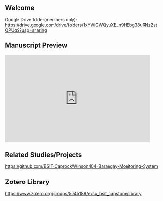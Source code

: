 ## Welcome

Google Drive folder(members only): https://drive.google.com/drive/folders/1xYWiGWQyuXE_n9HEbg38uRNz2stQPUqS?usp=sharing

## Manuscript Preview

<iframe src="https://onedrive.live.com/embed?cid=D30D4E6C303779C1&resid=D30D4E6C303779C1%21904&authkey=ACF85Qi9P8CGY9Q&em=2" width="476" height="288" frameborder="0" scrolling="no"></iframe>

## Related Studies/Projects

https://github.com/BSIT-Caprock/Winson404-Barangay-Monitoring-System

## Zotero Library

https://www.zotero.org/groups/5045189/evsu_bsit_capstone/library
